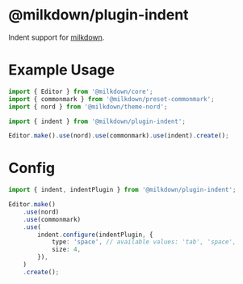 # @milkdown/plugin-indent

Indent support for [milkdown](https://saul-mirone.github.io/milkdown/).

# Example Usage

```typescript
import { Editor } from '@milkdown/core';
import { commonmark } from '@milkdown/preset-commonmark';
import { nord } from '@milkdown/theme-nord';

import { indent } from '@milkdown/plugin-indent';

Editor.make().use(nord).use(commonmark).use(indent).create();
```

# Config

```typescript
import { indent, indentPlugin } from '@milkdown/plugin-indent';

Editor.make()
    .use(nord)
    .use(commonmark)
    .use(
        indent.configure(indentPlugin, {
            type: 'space', // available values: 'tab', 'space',
            size: 4,
        }),
    )
    .create();
```
